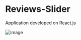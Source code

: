 # Reviews-Slider

Application developed on React.js

![image](https://user-images.githubusercontent.com/107784718/183426185-4a089abb-6d8f-4239-9ce4-de8d6f24e2fa.png)
